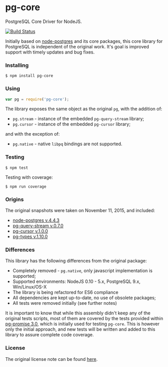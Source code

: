 # pg-core

PostgreSQL Core Driver for NodeJS.

[![Build Status](https://travis-ci.org/vitaly-t/pg-core.svg?branch=master)](https://travis-ci.org/vitaly-t/pg-core)

Initially based on [node-postgres](https://github.com/brianc/node-postgres) and its core packages,
this core library for PostgreSQL is independent of the original work. It's goal is improved support
with timely updates and bug fixes.

### Installing

```
$ npm install pg-core
```

### Using

```javascript
var pg = require('pg-core');
```

The library exposes the same object as the original `pg`, with the addition of:

* `pg.stream` - instance of the embedded `pg-query-stream` library;
* `pg.cursor` - instance of the embedded `pg-cursor` library;

and with the exception of:
* `pg.native` - native `libpq` bindings are not supported.

### Testing

```
$ npm test
```

Testing with coverage:
```
$ npm run coverage
```

### Origins

The original snapshots were taken on November 11, 2015, and included:

* [node-postgres v.4.4.3](https://github.com/brianc/node-postgres/tree/v4.4.3)
* [pg-query-stream v.0.7.0](https://github.com/brianc/node-pg-query-stream/tree/v0.7.0)
* [pg-cursor v.1.0.0](https://github.com/brianc/node-pg-cursor/tree/v1.0.0)
* [pg-types v.1.10.0](https://github.com/brianc/node-pg-types/tree/v1.10.0)

### Differences

This library has the following differences from the original package:

* Completely removed - `pg.native`, only javascript implementation is supported;
* Supported environments: NodeJS 0.10 - 5.x, PostgreSQL 9.x, Win/Linux/OS-X
* The library is being refactored for ES6 compliance
* All dependencies are kept up-to-date, no use of obsolete packages;
* All tests were removed initially (see further notes)

It is important to know that while this assembly didn't keep any of the original
tests scripts, most of them are covered by the tests provided within [pg-promise 3.0](https://github.com/vitaly-t/pg-promise/releases/tag/v.3.0.0),
which is initially used for testing `pg-core`. This is however only the initial approach,
and new tests will be written and added to this library to assure complete code coverage.

### License

The original license note can be found [here](https://github.com/vitaly-t/pg-core/blob/master/license.md).
